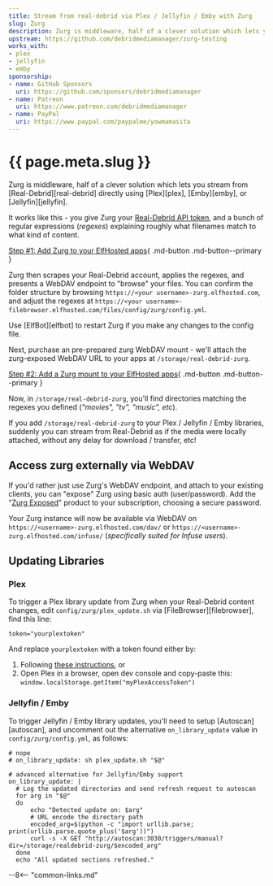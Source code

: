 ```yaml
---
title: Stream from real-debrid via Plex / Jellyfin / Emby with Zurg 
slug: Zurg
description: Zurg is middleware, half of a clever solution which lets you stream from Real Debrid directly using Plex, Emby, or Jellyfin
upstream: https://github.com/debridmediamanager/zurg-testing
works_with:
- plex
- jellyfin
- emby
sponsorship:
- name: GitHub Sponsors
  uri: https://github.com/sponsors/debridmediamanager
- name: Patreon
  uri: https://www.patreon.com/debridmediamanager
- name: PayPal
  uri: https://www.paypal.com/paypalme/yowmamasita
---
```


# {{ page.meta.slug }}

Zurg is middleware, half of a clever solution which lets you stream from [Real-Debrid][real-debrid] directly using [Plex][plex], [Emby][emby], or [Jellyfin][jellyfin].

It works like this - you give Zurg your [Real-Debrid API token](https://real-debrid.com/apitoken), and a bunch of regular expressions (*regexes*) explaining roughly what filenames match to what kind of content.

[Step #1: Add Zurg to your ElfHosted apps](https://store.elfhosted.com/product/zurg/){ .md-button .md-button--primary }

Zurg then scrapes your Real-Debrid account, applies the regexes, and presents a WebDAV endpoint to "browse" your files. You can confirm the folder structure by browsing `https://<your username>-zurg.elfhosted.com`, and adjust the regexes at `https://<your username>-filebrowser.elfhosted.com/files/config/zurg/config.yml`. 

Use [ElfBot][elfbot] to restart Zurg if you make any changes to the config file.

Next, purchase an pre-prepared zurg WebDAV mount - we'll attach the zurg-exposed WebDAV URL to your apps at `/storage/real-debrid-zurg`.

[Step #2: Add a Zurg mount to your ElfHosted apps](https://store.elfhosted.com/product/rclone-real-debrid/){ .md-button .md-button--primary }

 Now, in `/storage/real-debrid-zurg`, you'll find directories matching the regexes you defined (*"movies", "tv", "music", etc*). 
 
 If you add `/storage/real-debrid-zurg` to your Plex / Jellyfin / Emby libraries, suddenly you can stream from Real-Debrid as if the media were locally attached, without any delay for download / transfer, etc! 

## Access zurg externally via WebDAV

If you'd rather just use Zurg's WebDAV endpoint, and attach to your existing clients, you can "expose" Zurg using basic auth (user/password). Add the "[Zurg Exposed](https://store.elfhosted.com/product/zurg-exposed)" product to your subscription, choosing a secure password.

Your Zurg instance will now be available via WebDAV on `https://<username>-zurg.elfhosted.com/dav/` or `https://<username>-zurg.elfhosted.com/infuse/` (*specifically suited for Infuse users*).

## Updating Libraries

### Plex

To trigger a Plex library update from Zurg when your Real-Debrid content changes, edit `config/zurg/plex_update.sh` via [FileBrowser][filebrowser], find this line:

```
token="yourplextoken"
```

And replace `yourplextoken` with a token found either by:

1. Following [these instructions](https://www.plexopedia.com/plex-media-server/general/plex-token/), or 
2. Open Plex in a browser, open dev console and copy-paste this: `window.localStorage.getItem("myPlexAccessToken")`

### Jellyfin / Emby

To trigger Jellyfin / Emby library updates, you'll need to setup [Autoscan][autoscan], and uncomment out the alternative `on_library_update` value in `config/zurg/config.yml`, as follows:

```
# nope
# on_library_update: sh plex_update.sh "$@"
  
# advanced alternative for Jellyfin/Emby support
on_library_update: |
  # Log the updated directories and send refresh request to autoscan
  for arg in "$@"
  do
      echo "Detected update on: $arg"
      # URL encode the directory path
      encoded_arg=$(python -c "import urllib.parse; print(urllib.parse.quote_plus('$arg'))")
      curl -s -X GET "http://autoscan:3030/triggers/manual?dir=/storage/realdebrid-zurg/$encoded_arg" 
  done
  echo "All updated sections refreshed."
```

--8<-- "common-links.md"